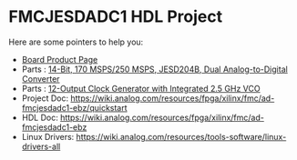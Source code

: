 # FMCJESDADC1 HDL Project

Here are some pointers to help you:
  * [Board Product Page](https://www.analog.com/eval-ad-fmcjesdadc1-ebz)
  * Parts : [14-Bit, 170 MSPS/250 MSPS, JESD204B, Dual Analog-to-Digital Converter](https://www.analog.com/ad9250)
  * Parts : [12-Output Clock Generator with Integrated 2.5 GHz VCO](https://www.analog.com/AD9517-1)
  * Project Doc: https://wiki.analog.com/resources/fpga/xilinx/fmc/ad-fmcjesdadc1-ebz/quickstart
  * HDL Doc: https://wiki.analog.com/resources/fpga/xilinx/fmc/ad-fmcjesdadc1-ebz
  * Linux Drivers: https://wiki.analog.com/resources/tools-software/linux-drivers-all
